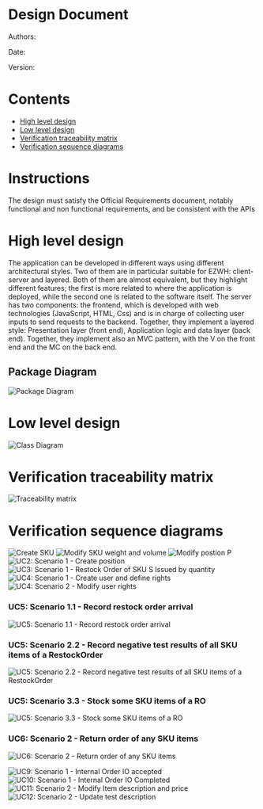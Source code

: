 # Design Document 


Authors: 

Date:

Version:


# Contents

- [High level design](#package-diagram)
- [Low level design](#class-diagram)
- [Verification traceability matrix](#verification-traceability-matrix)
- [Verification sequence diagrams](#verification-sequence-diagrams)

# Instructions

The design must satisfy the Official Requirements document, notably functional and non functional requirements, and be consistent with the APIs

# High level design 

The application can be developed in different ways using different architectural styles. Two of them are in particular suitable for EZWH: client-server and layered. Both of them are almost equivalent, but they highlight different features; the first is more related to where the application is deployed, while the second one is related to the software itself.
The server has two components: the frontend, which is developed with web technologies (JavaScript, HTML, Css) and is in charge of collecting user inputs to send requests to the backend.
Together, they implement a layered style: Presentation layer (front end), Application logic and data layer (back end). 
Together, they implement also an MVC pattern, with the V on the front end and the MC on the back end.

## Package Diagram

![Package Diagram](./Diagrams/Package_diagram.png "Package Diagram")

# Low level design

![Class Diagram](./Diagrams/ClassDiagram1.jpg "Class Diagram")

# Verification traceability matrix

![Traceability matrix](./Diagrams/Traceability_matrix.png "Traceability matrix")

# Verification sequence diagrams

![Create SKU](./Diagrams/Create%20SKU.jpg "Create SKU")
![Modify SKU weight and volume](./Diagrams/Modify%20SKU%20weight%20and%20volume.jpg "Modify SKU weight and volume")
![Modify postion P](./Diagrams/Modify%20postion%20P.jpg "Modify postion P") 
![UC2: Scenario 1 - Create position](./Diagrams/SD%20-%20UC2%20Scenario%201%20-%20Create%20position.jpg "UC2: Scenario 1 - Create position")
![UC3: Scenario 1 - Restock Order of SKU S Issued by quantity](./Diagrams/SD%20-%20UC3%20Scenario%201%20-%20Restock%20Order%20of%20SKU%20S%20issued%20by%20quantity.jpg "UC3: Scenario 1 - Restock Order of SKU S Issued by quantity")
![UC4: Scenario 1 - Create user and define rights](./Diagrams/SD%20-%20UC4%20Scenario%201%20-%20Create%20user%20and%20define%20rights.jpg "UC4: Scenario 1 - Create user and define rights")
![UC4: Scenario 2 - Modify user rights](./Diagrams/SD%20-%20UC4%20Scenario%202%20-%20Modify%20user%20rights.jpg "UC4: Scenario 2 - Modify user rights")
### UC5: Scenario 1.1 - Record restock order arrival
![UC5: Scenario 1.1 - Record restock order arrival](./Diagrams/UC5.1.jpg "UC5: Scenario 1.1 - Record restock order arrival")
### UC5: Scenario 2.2 - Record negative test results of all SKU items of a RestockOrder
![UC5: Scenario 2.2 - Record negative test results of all SKU items of a RestockOrder](./Diagrams/UC5.2.jpg "UC5: Scenario 2.2 - Record negative test results of all SKU items of a RestockOrder")
### UC5: Scenario 3.3 - Stock some SKU items of a RO
![UC5: Scenario 3.3 - Stock some SKU items of a RO](./Diagrams/UC5.3.jpg "UC5: Scenario 3.3 - Stock some SKU items of a RO")
### UC6: Scenario 2 - Return order of any SKU items
![UC6: Scenario 2 - Return order of any SKU items](./Diagrams/UC6.2.jpg "UC6: Scenario 2 - Return order of any SKU items")

![UC9: Scenario 1 - Internal Order IO accepted](./Diagrams/SD%20-%20UC9%20Scenario%201.jpg "UC9: Scenario 1 - Internal Order IO accepted")
![UC10: Scenario 1 - Internal Order IO Completed](./Diagrams/SD%20-%20UC10%20Scenario%201.jpg "UC10: Scenario 1 - Internal Order IO Completed")
![UC11: Scenario 2 - Modify Item description and price](./Diagrams/SD%20-%20UC11%20Scenario%202.jpg "UC11: Scenario 2 - Modify Item description and price")
![UC12: Scenario 2 - Update test description](./Diagrams/SD%20-%20UC12%20Scenario%202.jpg "UC12: Scenario 2 - Update test description")

